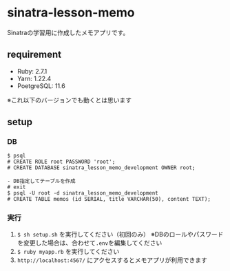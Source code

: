 # sinatra-lesson-memo
Sinatraの学習用に作成したメモアプリです。

## requirement
- Ruby: 2.7.1
- Yarn: 1.22.4
- PoetgreSQL: 11.6

※これ以下のバージョンでも動くとは思います

## setup
### DB
```
$ psql
# CREATE ROLE root PASSWORD 'root';
# CREATE DATABASE sinatra_lesson_memo_development OWNER root;

- DB指定してテーブルを作成
# exit
$ psql -U root -d sinatra_lesson_memo_development
# CREATE TABLE memos (id SERIAL, title VARCHAR(50), content TEXT);
```

### 実行
1. `$ sh setup.sh` を実行してください（初回のみ） ※DBのロールやパスワードを変更した場合は、合わせて`.env`を編集してください
1. `$ ruby myapp.rb` を実行してください
1. `http://localhost:4567/` にアクセスするとメモアプリが利用できます
